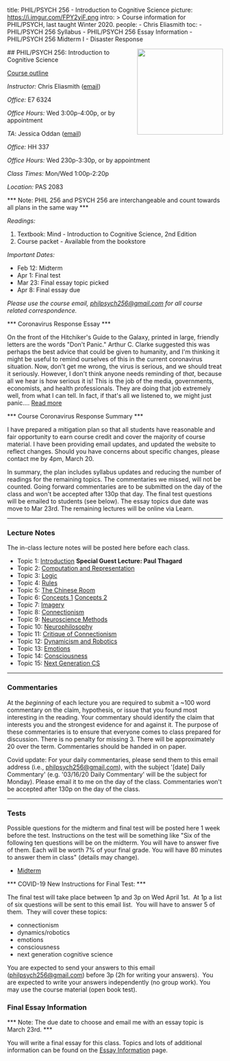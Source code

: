 title: PHIL/PSYCH 256 - Introduction to Cognitive Science
picture: https://i.imgur.com/FPY2yiF.png
intro: >
    Course information for PHIL/PSYCH, last taught Winter 2020.
people:
    - Chris Eliasmith
toc:
    - PHIL/PSYCH 256 Syllabus
    - PHIL/PSYCH 256 Essay Information
    - PHIL/PSYCH 256 Midterm I
    - Disaster Response

<img style="float: right;" width=200 src="https://i.imgur.com/yXVgMlf.png">
##  PHIL/PSYCH 256: Introduction to Cognitive Science

[Course outline](phil-256/philpsych-256-syllabus.html)

_Instructor:_ Chris Eliasmith ([email](mailto:philpsych256@gmail.com))

_Office:_ E7 6324

_Office Hours:_ Wed 3:00p-4:00p, or by appointment

_TA_: Jessica Oddan ([email](mailto:joddan@uwaterloo.ca))

_Office:_ HH 337

_Office Hours:_ Wed 230p-3:30p, or by appointment

_Class Times:_ Mon/Wed 1:00p-2:20p

_Location:_ PAS 2083

*** Note: PHIL 256 and PSYCH 256 are interchangeable and count towards all plans in the same way ***

*Readings:*

1. Textbook: Mind - Introduction to Cognitive Science, 2nd Edition
1. Course packet - Available from the bookstore

_Important Dates:_ 

 * Feb 12: Midterm
 * Apr 1: Final test
 * Mar 23: Final essay topic picked
 * Apr 8: Final essay due

*Please use the course email, [philpsych256@gmail.com](mailto:philpsych256@gmail.com) for all course related correspondence.*

*** Coronavirus Response Essay ***

On the front of the Hitchiker's Guide to the Galaxy, printed in large, friendly letters are the words "Don't Panic."  Arthur C. Clarke suggested this was perhaps the best advice that could be given to humanity, and I'm thinking it might be useful to remind ourselves of this in the current coronavirus situation.  Now, don't get me wrong, the virus is serious, and we should treat it seriously. However, I don't think anyone needs reminding of *that*, because all we hear is how serious it is!  This is the job of the media, governments, economists, and health professionals. They are doing that job extremely well, from what I can tell.  In fact, if that's all we listened to, we might just panic.... [Read more](phil-256/disaster-response.html)

*** Course Coronavirus Response Summary ***

I have prepared a mitigation plan so that all students have reasonable and fair opportunity to earn course credit and cover the majority of course material. I have been providing email updates, and updated the website to reflect changes. Should you have concerns about specific changes, please contact me by 4pm, March 20. 

In summary, the plan includes syllabus updates and reducing the number of readings for the remaining topics. The commentaries we missed, will not be counted. Going forward commentaries are to be submitted on the day of the class and won't be accepted after 130p that day. The final test questions will be emailed to students (see below). The essay topics due date was move to Mar 23rd.  The remaining lectures will be online via Learn.

* * *

### Lecture Notes

The in-class lecture notes will be posted here before each class.

 * Topic 1: [Introduction](https://drive.google.com/open?id=1FwNOH2QbICySel0BjI_eeF8_PVuTNgAQ) **Special Guest Lecture: Paul Thagard**
 * Topic 2: [Computation and Representation](https://drive.google.com/open?id=1l9quGHuBjDS71RVwdnowpTiW5_UvF9IX)
 * Topic 3: [Logic](https://drive.google.com/open?id=1KC_OMW88kNWk3CUjAou0Hizqdml5oI_6)
 * Topic 4: [Rules](https://drive.google.com/file/d/1FHOUT3cXq0NPcBijaFQQ_G5oHCuuFR9a/view?usp=sharing)
 * Topic 5: [The Chinese Room](https://drive.google.com/file/d/1SEmlwF6zoB4FZXvrFA215nkDD2fpQgW2/view?usp=sharing)
 * Topic 6: [Concepts 1](https://drive.google.com/file/d/1GoL3xTNnJwqZ1lpUcpTp20TS0GGAgpQx/view?usp=sharing) [Concepts 2](https://drive.google.com/open?id=1dkM7tQXQUbrF_hd9m95fn_TnQgK2wmzX)
 * Topic 7: [Imagery](https://drive.google.com/open?id=1zWdfNIej6xoRVw3dQooNAVAnPxHi-WM6)
 * Topic 8: [Connectionism](https://drive.google.com/open?id=19Cp3gEKUh595saa34t43RqDXJchc5vgF)
 * Topic 9: [Neuroscience Methods](https://drive.google.com/open?id=1W80GktA1L9mMBAX122iSd6bj67byDfSZ)
 * Topic 10: [Neurophilosophy](https://drive.google.com/open?id=1-NhOgaLy9fBa0jc2qtKoE7G_Uy7EayG5)
 * Topic 11: [Critique of Connectionism](https://drive.google.com/open?id=1uvZ5MExG9MjPoyW8XdD8dEOewcqPfZF8)
 * Topic 12: [Dynamicism and Robotics](https://drive.google.com/open?id=11C9W9XhWQ3Kail4sfiMM58Y0qmQ45pfP)
 * Topic 13: [Emotions](https://drive.google.com/open?id=1WBAEHmRCGHYNLrvA0lyIdwD9YEm5yDAJ)
 * Topic 14: [Consciousness](https://drive.google.com/open?id=1PsEZecdzNx1HBi4PUBX9NjRGoQ5I5YLr)
 * Topic 15: [Next Generation CS](https://drive.google.com/open?id=1l_a1876oH3UzTSe94JIOfmlmIp-5diM9)

* * *

### Commentaries

At the _beginning_ of each lecture you are required to submit a ~100 word commentary on the claim, hypothesis, or issue that you found most interesting in the reading. Your commentary should identify the claim that interests you and the strongest evidence for and against it. The purpose of these commentaries is to ensure that everyone comes to class prepared for discussion. There is no penalty for missing 3. There will be approximately 20 over the term. Commentaries should be handed in on paper.

Covid update: For your daily commentaries, please send them to this email address (i.e., philpsych256@gmail.com), with the subject '[date] Daily Commentary' (e.g. '03/16/20 Daily Commentary' will be the subject for Monday).  Please email it to me on the day of the class.  Commentaries won't be accepted after 130p on the day of the class.

* * * 

### Tests

Possible questions for the midterm and final test will be posted here 1 week before the test.  Instructions on the test will be something like "Six of the following ten questions will be on the midterm. You will have to answer five of them. Each will be worth 7% of your final grade. You will have 80 minutes to answer them in class" (details may change).

- [Midterm](phil-256/philpsych-256-midterm-i.html)

*** COVID-19 New Instructions for Final Test: ***

The final test will take place between 1p and 3p on Wed April 1st.  At 1p a list of six questions will be sent to this email list.  You will have to answer 5 of them.  They will cover these topics:

* connectionism
* dynamics/robotics
* emotions
* consciousness
* next generation cognitive science

You are expected to send your answers to this email (philpsych256@gmail.com) before 3p (2h for writing your answers).  You are expected to write your answers independently (no group work). You may use the course material (open book test). 

### Final Essay Information

*** Note: The due date to choose and email me with an essay topic is March 23rd. ***

You will write a final essay for this class. Topics and lots of additional information can be found on the [Essay Information](phil-256/philpsych-256-essay-information.html) page.



